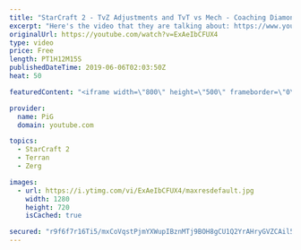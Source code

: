```yaml
---
title: "StarCraft 2 - TvZ Adjustments and TvT vs Mech - Coaching Diamond 1"
excerpt: "Here's the video that they are talking about: https://www.youtube.com/watch?v=ZRzhcN0oVw4    Like the content? Then consider to leave a thumbs up and subscribe! ;) Videos don’t appear in your feed and you want to get notified about new uploads? Press the bell Icon :) -- Watch live at https://www.twitch.tv/x5_pig"
originalUrl: https://youtube.com/watch?v=ExAeIbCFUX4
type: video
price: Free
length: PT1H12M15S
publishedDateTime: 2019-06-06T02:03:50Z
heat: 50

featuredContent: "<iframe width=\"800\" height=\"500\" frameborder=\"0\" src=\"https://www.youtube.com/embed/ExAeIbCFUX4\" allow=\"accelerometer; autoplay; encrypted-media; gyroscope; picture-in-picture\" allowfullscreen></iframe>"

provider:
  name: PiG
  domain: youtube.com

topics:
  - StarCraft 2
  - Terran
  - Zerg

images:
  - url: https://i.ytimg.com/vi/ExAeIbCFUX4/maxresdefault.jpg
    width: 1280
    height: 720
    isCached: true

secured: "r9f6f7r16Ti5/mxCoVqstPjmYXWupIBznMTj9BOH8gCU1Q2YrAHryGVZCAil5vLbitz/l377xLGdSKmNbebbFl8+l0oWNBtt5/jwApQGpSDDFLyOZXokIMIWjeP+5+tTy1hxjHKPIHMQ8ov3JowuxcinE/iqVRfH21sKCwm31SuyuFfCwUYcY7AEqdANKVAVT45pkDymnmMT+4Zif/LBRYmS/701STg5ZAh6kPMGuBYRa5QakVJtpZUkuoEvBu+oMr1Tna6/qC83A3UvZcTwxGYcaAyYbWCug9LYDfAypsduKi/8xQFND5OWxgPMWZ839q2Eh4FsoSjZkZYPXGDfGdP7MruVB3nYSamZNVC/IAx4QIkR8T4KbUtCT+n3vp9E5Dp8suq7vopoComqqYUnvJi0a8cneVBMGA2Ey3J0ubA=;xFThLk4Wwd5nIa9LAVAPQw=="
---
```


